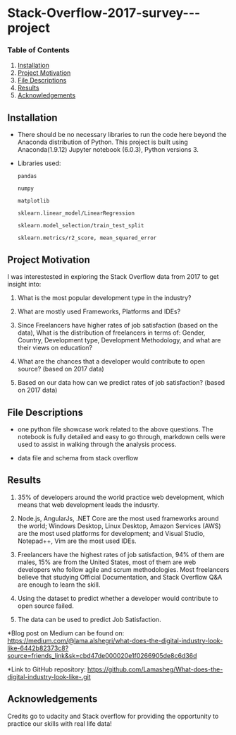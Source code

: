 # Stack-Overflow-2017-survey---project

### Table of Contents

1. [Installation](#installation)
2. [Project Motivation](#motivation)
3. [File Descriptions](#files)
4. [Results](#results)
5. [Acknowledgements](#licensing)

## Installation <a name="installation"></a>

- There should be no necessary libraries to run the code here beyond the Anaconda distribution of Python.  This project is built using Anaconda(1.9.12) Jupyter notebook (6.0.3), Python versions 3.

- Libraries used:

    `pandas`

    `numpy`

    `matplotlib`
    
    `sklearn.linear_model/LinearRegression`
    
    `sklearn.model_selection/train_test_split`
    
    `sklearn.metrics/r2_score, mean_squared_error`
    
## Project Motivation<a name="motivation"></a>

I was interestested in exploring the Stack Overflow data from 2017 to get insight into:

1. What is the most popular development type in the industry?

2. What are mostly used Frameworks, Platforms and IDEs?

3. Since Freelancers have higher rates of job satisfaction (based on the data), What is the distribution of freelancers in terms of: Gender, Country, Development type, Development Methodology, and what are their views on education?

4. What are the chances that a developer would contribute to open source? (based on 2017 data)

5. Based on our data how can we predict rates of job satisfaction? (based on 2017 data)


## File Descriptions <a name="files"></a>

- one python file showcase work related to the above questions.  The notebook is fully detailed and easy to go through, markdown cells were used to assist in walking through the analysis process.

- data file and schema from stack overflow

## Results<a name="results"></a>

1. 35% of developers around the world practice web development, which means that web development leads the indusrty.

2. Node.js, AngularJs, .NET Core are the most used frameworks around the world; Windows Desktop, Linux Desktop, Amazon Services (AWS) are the most used platforms           for development; and Visual Studio, Notepad++, Vim are the most used IDEs.

3. Freelancers have the highest rates of job satisfaction, 94% of them are males, 15% are from the United States, most of them are web developers who follow agile and scrum methodologies. Most freelancers believe that studying Official Documentation, and Stack Overflow Q&A are enough to learn the skill.

4. Using the dataset to predict whether a developer would contribute to open source failed.

5. The data can be used to predict Job Satisfaction.

*Blog post on Medium can be found on: https://medium.com/@lama.alshegri/what-does-the-digital-industry-look-like-6442b82373c8?source=friends_link&sk=cbd47de000020e1f0266905de8c6d36d

*Link to GitHub repository: https://github.com/Lamasheg/What-does-the-digital-industry-look-like-.git


## Acknowledgements<a name="licensing"></a>
Credits go to udacity and Stack overflow for providing the opportunity to practice our skills with real life data!
